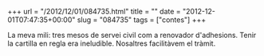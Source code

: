 +++
url = "/2012/12/01/084735.html"
title = ""
date = "2012-12-01T07:47:35+00:00"
slug = "084735"
tags = ["contes"]
+++

La meva mili: tres mesos de servei civil com a renovador d'adhesions. Tenir la cartilla en regla era ineludible. Nosaltres facilitàvem el tràmit.
